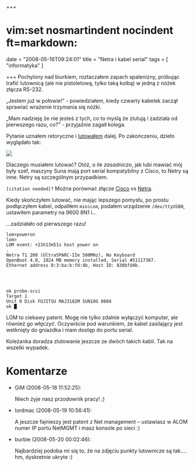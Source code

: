 +++
# vim:set nosmartindent nocindent ft=markdown:
date = "2008-05-16T09:24:01"
title = "Netra i kabel serial"
tags = [ "informatyka" ]

+++
Pochylony nad biurkiem, roztaczałem zapach spalenizny, próbując trafić
lutownicą (ale nie pistoletową, tylko taką kolbą) w jedną z nóżek złącza
RS-232.

<!--more-->

„Jestem już w połowie!” - powiedziałem, kiedy czwarty kabelek zaczął sprawiać
wrażenie trzymania się nóżki.

„Mam nadzieję że nie jesteś z tych, co to myślą że zlutują i zadziała od
pierwszego razu, co?” - przyjaźnie zagaił kolega.

Pytanie uznałem retoryczne i
[lutowałem](/2006/09/12/lutowanie/) dalej. Po
zakończeniu, dzieło wyglądało tak:

![](http://media.blizinski.pl/images/blog/netra-serial-cable.jpg)

Dlaczego musiałem lutować? Otóż, o ile _zasadniczo_, jak lubi mawiać mój były
szef, maszyny Suna mają port serial kompatybilny z Cisco, to Netry są inne.
Netry są szczególnym przypadkiem.

`[citation needed]?` Można porównać złącze
[Cisco](http://pinouts.ws/cisco-console-rj45-db9-cable-pinout.html) vs
[Netra](http://devin.com/debian/debian-on-netra.html).

Kiedy skończyłem lutować, nie mając lepszego pomysłu, po prostu podłączyłem
kabel, odpaliłem `minicom`, podałem urządzenie `/dev/ttyUSB0`, ustawiłem
parametry na 9600 8N1 i...

...zadziałało od pierwszego razu!

    lom>poweron  
    lom>  
    LOM event: +21h13m51s host power on  
    .  
    Netra T1 200 (UltraSPARC-IIe 500MHz), No Keyboard  
    OpenBoot 4.0, 1024 MB memory installed, Serial #51117387.  
    Ethernet address 0:3:ba:b:fd:4b, Host ID: 830bfd4b.  
  
  
  
  
    ok probe-scsi  
    Target 1  
    Unit 0 Disk FUJITSU MAJ3182M SUN18G 0804  
    ok █

LOM to ciekawy patent. Mogę nie tylko zdalnie wyłączyć komputer, ale również
go _włączyć_. Oczywiście pod warunkiem, że kabel zasilający jest wetknięty do
gniazdka i mam dostęp do portu serial.

Koleżanka doradza zlutowanie jeszcze ze dwóch takich kabli. Tak na wszelki
wypadek.

# Komentarze

* GiM (2008-05-18 11:52:25): <p>Niech żyje nasz przodownik pracy! ;)</p>
* lordmac (2008-05-19 10:56:41): <p>A jeszcze fajnieszy jest patent z Net
  management &#8211; ustawiasz w <span class="caps">ALOM</span> numer IP portu
  NetMGMT i masz konsole po sieci :)</p>
* burbie (2008-05-20 00:02:46): <p>Najbardziej podoba mi się to, że na zdjęciu
  punkty lutownicze są tak&#8230;. hm, dyskretnie ukryte :)</p>
